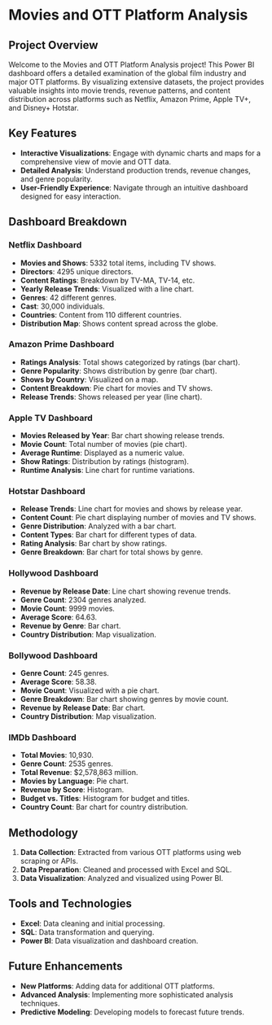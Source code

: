 # Movies and OTT Platform Analysis

## Project Overview

Welcome to the Movies and OTT Platform Analysis project! This Power BI dashboard offers a detailed examination of the global film industry and major OTT platforms. By visualizing extensive datasets, the project provides valuable insights into movie trends, revenue patterns, and content distribution across platforms such as Netflix, Amazon Prime, Apple TV+, and Disney+ Hotstar.

## Key Features

- **Interactive Visualizations**: Engage with dynamic charts and maps for a comprehensive view of movie and OTT data.
- **Detailed Analysis**: Understand production trends, revenue changes, and genre popularity.
- **User-Friendly Experience**: Navigate through an intuitive dashboard designed for easy interaction.

## Dashboard Breakdown

### Netflix Dashboard
- **Movies and Shows**: 5332 total items, including TV shows.
- **Directors**: 4295 unique directors.
- **Content Ratings**: Breakdown by TV-MA, TV-14, etc.
- **Yearly Release Trends**: Visualized with a line chart.
- **Genres**: 42 different genres.
- **Cast**: 30,000 individuals.
- **Countries**: Content from 110 different countries.
- **Distribution Map**: Shows content spread across the globe.

### Amazon Prime Dashboard
- **Ratings Analysis**: Total shows categorized by ratings (bar chart).
- **Genre Popularity**: Shows distribution by genre (bar chart).
- **Shows by Country**: Visualized on a map.
- **Content Breakdown**: Pie chart for movies and TV shows.
- **Release Trends**: Shows released per year (line chart).

### Apple TV Dashboard
- **Movies Released by Year**: Bar chart showing release trends.
- **Movie Count**: Total number of movies (pie chart).
- **Average Runtime**: Displayed as a numeric value.
- **Show Ratings**: Distribution by ratings (histogram).
- **Runtime Analysis**: Line chart for runtime variations.

### Hotstar Dashboard
- **Release Trends**: Line chart for movies and shows by release year.
- **Content Count**: Pie chart displaying number of movies and TV shows.
- **Genre Distribution**: Analyzed with a bar chart.
- **Content Types**: Bar chart for different types of data.
- **Rating Analysis**: Bar chart by show ratings.
- **Genre Breakdown**: Bar chart for total shows by genre.

### Hollywood Dashboard
- **Revenue by Release Date**: Line chart showing revenue trends.
- **Genre Count**: 2304 genres analyzed.
- **Movie Count**: 9999 movies.
- **Average Score**: 64.63.
- **Revenue by Genre**: Bar chart.
- **Country Distribution**: Map visualization.

### Bollywood Dashboard
- **Genre Count**: 245 genres.
- **Average Score**: 58.38.
- **Movie Count**: Visualized with a pie chart.
- **Genre Breakdown**: Bar chart showing genres by movie count.
- **Revenue by Release Date**: Bar chart.
- **Country Distribution**: Map visualization.

### IMDb Dashboard
- **Total Movies**: 10,930.
- **Genre Count**: 2535 genres.
- **Total Revenue**: $2,578,863 million.
- **Movies by Language**: Pie chart.
- **Revenue by Score**: Histogram.
- **Budget vs. Titles**: Histogram for budget and titles.
- **Country Count**: Bar chart for country distribution.

## Methodology

1. **Data Collection**: Extracted from various OTT platforms using web scraping or APIs.
2. **Data Preparation**: Cleaned and processed with Excel and SQL.
3. **Data Visualization**: Analyzed and visualized using Power BI.

## Tools and Technologies

- **Excel**: Data cleaning and initial processing.
- **SQL**: Data transformation and querying.
- **Power BI**: Data visualization and dashboard creation.

## Future Enhancements

- **New Platforms**: Adding data for additional OTT platforms.
- **Advanced Analysis**: Implementing more sophisticated analysis techniques.
- **Predictive Modeling**: Developing models to forecast future trends.

